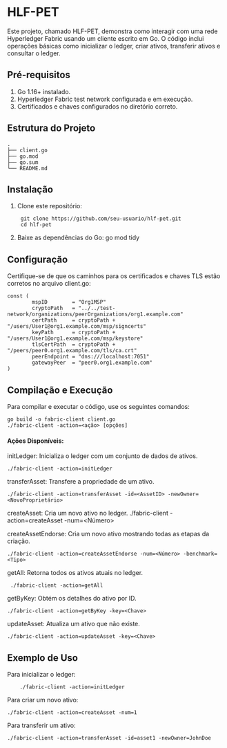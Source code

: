 # HLF-PET

Este projeto, chamado HLF-PET, demonstra como interagir com uma rede Hyperledger Fabric usando um cliente escrito em Go. O código inclui operações básicas como inicializar o ledger, criar ativos, transferir ativos e consultar o ledger.

## Pré-requisitos

1. Go 1.16+ instalado.
2. Hyperledger Fabric test network configurada e em execução.
3. Certificados e chaves configurados no diretório correto.

## Estrutura do Projeto

```plaintext
.
├── client.go
├── go.mod
├── go.sum
└── README.md
```
## Instalação

1. Clone este repositório:

        git clone https://github.com/seu-usuario/hlf-pet.git
        cd hlf-pet

2. Baixe as dependências do Go:
        go mod tidy

## Configuração

Certifique-se de que os caminhos para os certificados e chaves TLS estão corretos no arquivo client.go:

    const (
            mspID        = "Org1MSP"
            cryptoPath   = "../../test-network/organizations/peerOrganizations/org1.example.com"
            certPath     = cryptoPath + "/users/User1@org1.example.com/msp/signcerts"
            keyPath      = cryptoPath + "/users/User1@org1.example.com/msp/keystore"
            tlsCertPath  = cryptoPath + "/peers/peer0.org1.example.com/tls/ca.crt"
            peerEndpoint = "dns:///localhost:7051"
            gatewayPeer  = "peer0.org1.example.com"
    )

## Compilação e Execução
Para compilar e executar o código, use os seguintes comandos:

    go build -o fabric-client client.go
    ./fabric-client -action=<ação> [opções]

#### Ações Disponíveis:

initLedger: Inicializa o ledger com um conjunto de dados de ativos.

    ./fabric-client -action=initLedger

transferAsset: Transfere a propriedade de um ativo.

    ./fabric-client -action=transferAsset -id=<AssetID> -newOwner=<NovoProprietário>
 
createAsset: Cria um novo ativo no ledger.
    ./fabric-client -action=createAsset -num=<Número>

createAssetEndorse: Cria um novo ativo mostrando todas as etapas da criação.

    ./fabric-client -action=createAssetEndorse -num=<Número> -benchmark=<Tipo>

getAll: Retorna todos os ativos atuais no ledger.

     ./fabric-client -action=getAll

getByKey: Obtém os detalhes do ativo por ID.

    ./fabric-client -action=getByKey -key=<Chave>

updateAsset: Atualiza um ativo que não existe.

    ./fabric-client -action=updateAsset -key=<Chave>

## Exemplo de Uso

Para inicializar o ledger:

        ./fabric-client -action=initLedger

Para criar um novo ativo:

    ./fabric-client -action=createAsset -num=1

Para transferir um ativo:

    ./fabric-client -action=transferAsset -id=asset1 -newOwner=JohnDoe
